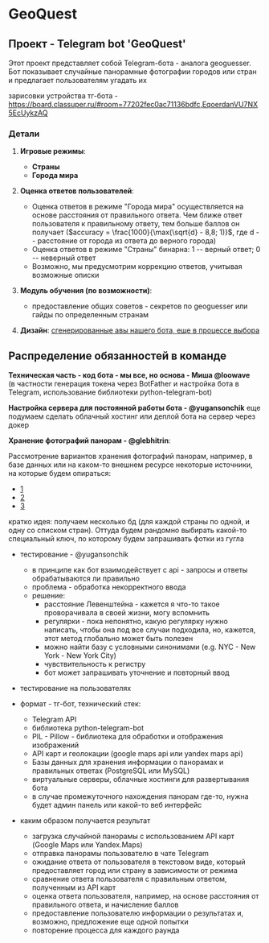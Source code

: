 # GeoQuest

## Проект - Telegram bot 'GeoQuest'

Этот проект представляет собой Telegram-бота - аналога geoguesser. Бот показывает случайные панорамные фотографии городов или стран и предлагает пользователям угадать их

зарисовки устройства тг-бота - https://board.classuper.ru/#room=77202fec0ac71136bdfc,EqoerdanVU7NX5EcUykzAQ

### Детали

1. **Игровые режимы**:
    - **Страны**
    - **Города мира**
    
2. **Оценка ответов пользователей**:
    - Оценка ответов в режиме "Города мира" осуществляется на основе расстояния от правильного ответа. Чем ближе ответ пользователя к правильному ответу, тем больше баллов он получает ($accuracy =  \frac{1000}{\max(\sqrt{d} - 8,8; 1)}$, где d -- расстояние от города из ответа до верного города)
    - Оценка ответов в режиме "Страны" бинарна: 1 -- верный ответ; 0 -- неверный ответ
    - Возможно, мы предусмотрим коррекцию ответов, учитывая возможные описки
  
3. **Модуль обучения (по возможности)**:
   - предоставление общих советов - секретов по geoguesser или гайды по определенным странам

4. **Дизайн**:
[сгенерированные авы нашего бота, еще в процессе выбора](https://drive.google.com/drive/folders/1aw0srMEqeNnbozHgzgScNVJBFU4Xre6A?usp=sharing)


## Распределение обязанностей в команде

**Техническая часть - код бота - мы все, но основа - Миша @loowave**  
(в частности генерация токена через BotFather и настройка бота в Telegram, использование библиотеки python-telegram-bot)

**Настройка сервера для постоянной работы бота - @yugansonchik**
еще подумаем сделать облачный хостинг или деплой бота на сервер через докер

**Хранение фотографий панорам - @glebhitrin**:

Рассмотрение вариантов хранения фотографий панорам, например, в базе данных или на каком-то внешнем ресурсе
некоторые источники, на которые будем опираться:
- [1](https://qna.habr.com/q/288566)
- [2](https://stackoverflow.com/questions/29668889/how-to-get-city-sights-images-from-google-places-api)
- [3](https://developers.google.com/maps/documentation/places/web-service/photos?hl=ru)
  
кратко идея: получаем несколько бд (для каждой страны по одной, и одну со списком стран). Оттуда будем рандомно выбирать какой-то специальный ключ, по которому будем запрашивать фотки из гугла 


- тестирование - @yugansonchik
    - в принципе как бот взаимодействует с api - запросы и ответы обрабатываются ли правильно
    - проблема - обработка некорректного ввода
    - решение:
        - расстояние Левенштейна - кажется я что-то такое проворачивала в своей жизни, могу вспомнить
        - регулярки - пока непонятно, какую регулярку нужно написать, чтобы она под все случаи подходила, но, кажется, этот метод глобально может быть полезен
        - можно найти базу с условными синонимами (e.g. NYC - New York - New York City)
        - чувствительность к регистру
        - бот может запрашивать уточнение и повторный ввод

- тестирование на пользователях


- формат - тг-бот, технический стек:
    - Telegram API
    - библиотека python-telegram-bot
    - PIL - Pillow - библиотека для обработки и отображения изображений
    - API карт и геолокации (google maps api или yandex maps api)
    - Базы данных для хранения информации о панорамах и правильных ответах (PostgreSQL или MySQL)
    - виртуальные серверы, облачные хостинги для развертывания бота
    - в случае промежуточного нахождения панорам где-то, нужна будет админ панель или какой-то веб интерфейс
    
- каким образом получается результат
    - загрузка случайной панорамы с использованием API карт (Google Maps или Yandex.Maps)
    - отправка панорамы пользователю в чате Telegram
    - ожидание ответа от пользователя в текстовом виде, который предоставляет город или страну в зависимости от режима
    - сравнение ответа пользователя с правильным ответом, полученным из API карт
    - оценка ответа пользователя, например, на основе расстояния от правильного ответа, и начисление баллов
    - предоставление пользователю информации о результатах и, возможно, предложение еще одной попытки
    - повторение процесса для каждого раунда
